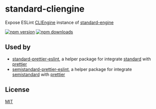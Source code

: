 # standard-cliengine

Expose ESLint [CLIEngine](http://eslint.org/docs/developer-guide/nodejs-api#cliengine) instance of [standard-engine](https://github.com/standard/standard-engine)

[![npm version](https://badge.fury.io/js/standard-cliengine.svg)](https://badge.fury.io/js/standard-cliengine)
[![npm downloads](https://img.shields.io/npm/dm/standard-cliengine.svg?style=flat-square)](https://www.npmjs.com/package/standard-cliengine)

## Used by
* [standard-prettier-eslint][standard-prettier-eslint], a helper package for integrate [standard][standard] with [prettier][prettier]
* [semistandard-prettier-eslint][semistandard-prettier-eslint], a helper package for integrate [semistandard][semistandard] with [prettier][prettier]

## License

[MIT][mit-license]

[mit-license]:./LICENSE

[standard-prettier-eslint]: https://github.com/bySabi/standard-prettier-eslint
[semistandard-prettier-eslint]: https://github.com/bySabi/semistandard-prettier-eslint
[standard]: https://github.com/standard/standard
[semistandard]: https://github.com/Flet/semistandard
[prettier]: https://github.com/prettier/prettier